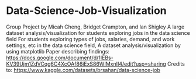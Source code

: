 # Data-Science-Job-Visualization
Group Project by Micah Cheng, Bridget Crampton, and Ian Shigley
A large dataset analysis/visualization for students exploring jobs in the data science field
For students exploring types of jobs, salaries, demand, and work settings, etc in the data science field, A dataset analysis/visualization by using matplotlib
Paper describing findings: https://docs.google.com/document/d/1IEBs-KV39Ujm1ZdVCqg6C4XcOAf86iExS86WIMxnII4/edit?usp=sharing
Credits to: https://www.kaggle.com/datasets/brsahan/data-science-job
